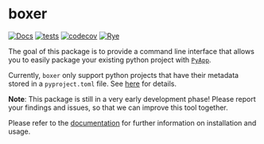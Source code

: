 # boxer

[![Docs](https://readthedocs.org/projects/boxer/badge/?version=latest)](https://boxer.readthedocs.io/en/latest/?badge=latest)
[![tests](https://github.com/trappitsch/boxer/actions/workflows/tests.yml/badge.svg)](https://github.com/trappitsch/boxer/actions/workflows/tests.yml)
[![codecov](https://codecov.io/gh/trappitsch/boxer/graph/badge.svg?token=CED96ANLRR)](https://codecov.io/gh/trappitsch/boxer)
[![Rye](https://img.shields.io/endpoint?url=https://raw.githubusercontent.com/mitsuhiko/rye/main/artwork/badge.json)](https://rye-up.com)

The goal of this package is
to provide a command line interface
that allows you to easily package your existing python project
with [`PyApp`](https://ofek.dev/pyapp/).

Currently, `boxer` only support python projects that have their metadata stored in a `pyproject.toml` file.
See [here](https://packaging.python.org/en/latest/guides/writing-pyproject-toml/#writing-pyproject-toml)
for details.

**Note**:
This package is still in a very early
development phase! Please report your findings and issues,
so that we can improve this tool together.

Please refer to the [documentation](https://boxer.readthedocs.io/)
for further information on installation and usage.
